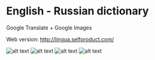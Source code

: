 # English - Russian dictionary 

Google Translate + Google Images

Web version:
http://lingua.selfproduct.com/

![alt text](https://github.com/nikuz/lingua-flutter/blob/master/screenshots/search.png?raw=true)
![alt text](https://github.com/nikuz/lingua-flutter/blob/master/screenshots/preview.png?raw=true)
![alt text](https://github.com/nikuz/lingua-flutter/blob/master/screenshots/images.png?raw=true)
![alt text](https://github.com/nikuz/lingua-flutter/blob/master/screenshots/settings.png?raw=true)
